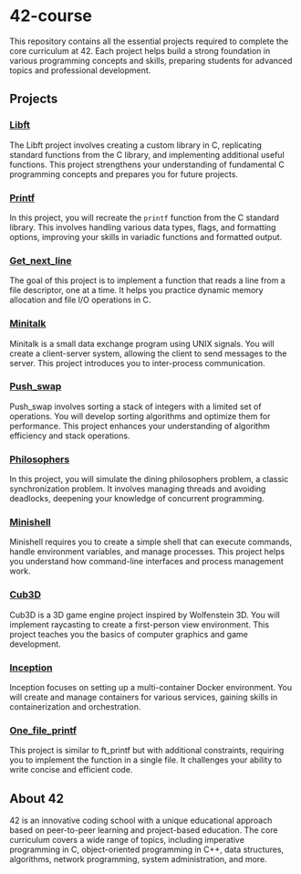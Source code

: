 # 42-course

This repository contains all the essential projects required to complete the core curriculum at 42. Each project helps build a strong foundation in various programming concepts and skills, preparing students for advanced topics and professional development.

## Projects

### [Libft](https://github.com/RogerioProgramador/42-libft.git)
The Libft project involves creating a custom library in C, replicating standard functions from the C library, and implementing additional useful functions. This project strengthens your understanding of fundamental C programming concepts and prepares you for future projects.

### [Printf](https://github.com/RogerioProgramador/42-ft_printf.git)
In this project, you will recreate the `printf` function from the C standard library. This involves handling various data types, flags, and formatting options, improving your skills in variadic functions and formatted output.

### [Get_next_line](https://github.com/RogerioProgramador/42-get_next_line.git)
The goal of this project is to implement a function that reads a line from a file descriptor, one at a time. It helps you practice dynamic memory allocation and file I/O operations in C.

### [Minitalk](https://github.com/RogerioProgramador/42-minitalk.git)
Minitalk is a small data exchange program using UNIX signals. You will create a client-server system, allowing the client to send messages to the server. This project introduces you to inter-process communication.

### [Push_swap](https://github.com/RogerioProgramador/42-push_swap.git)
Push_swap involves sorting a stack of integers with a limited set of operations. You will develop sorting algorithms and optimize them for performance. This project enhances your understanding of algorithm efficiency and stack operations.

### [Philosophers](https://github.com/RogerioProgramador/42-philosophers.git)
In this project, you will simulate the dining philosophers problem, a classic synchronization problem. It involves managing threads and avoiding deadlocks, deepening your knowledge of concurrent programming.

### [Minishell](https://github.com/RogerioProgramador/42-minishell.git)
Minishell requires you to create a simple shell that can execute commands, handle environment variables, and manage processes. This project helps you understand how command-line interfaces and process management work.

### [Cub3D](https://github.com/RogerioProgramador/42-cub3d.git)
Cub3D is a 3D game engine project inspired by Wolfenstein 3D. You will implement raycasting to create a first-person view environment. This project teaches you the basics of computer graphics and game development.

### [Inception](https://github.com/RogerioProgramador/42-inception.git)
Inception focuses on setting up a multi-container Docker environment. You will create and manage containers for various services, gaining skills in containerization and orchestration.

### [One_file_printf](https://github.com/RogerioProgramador/42-one_file_printf.git)
This project is similar to ft_printf but with additional constraints, requiring you to implement the function in a single file. It challenges your ability to write concise and efficient code.

## About 42

42 is an innovative coding school with a unique educational approach based on peer-to-peer learning and project-based education. The core curriculum covers a wide range of topics, including imperative programming in C, object-oriented programming in C++, data structures, algorithms, network programming, system administration, and more.
